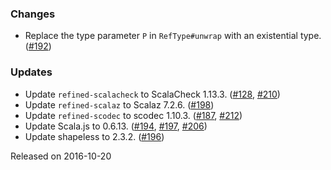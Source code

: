 ### Changes

* Replace the type parameter `P` in `RefType#unwrap` with an
  existential type. ([#192])

### Updates

* Update `refined-scalacheck` to ScalaCheck 1.13.3. ([#128], [#210])
* Update `refined-scalaz` to Scalaz 7.2.6. ([#198])
* Update `refined-scodec` to scodec 1.10.3. ([#187], [#212])
* Update Scala.js to 0.6.13. ([#194], [#197], [#206])
* Update shapeless to 2.3.2. ([#196])

[#128]: https://github.com/fthomas/refined/pull/128
[#187]: https://github.com/fthomas/refined/pull/187
[#192]: https://github.com/fthomas/refined/pull/192
[#194]: https://github.com/fthomas/refined/pull/194
[#196]: https://github.com/fthomas/refined/pull/196
[#197]: https://github.com/fthomas/refined/pull/197
[#198]: https://github.com/fthomas/refined/pull/198
[#206]: https://github.com/fthomas/refined/pull/206
[#210]: https://github.com/fthomas/refined/pull/210
[#212]: https://github.com/fthomas/refined/pull/212

Released on 2016-10-20
